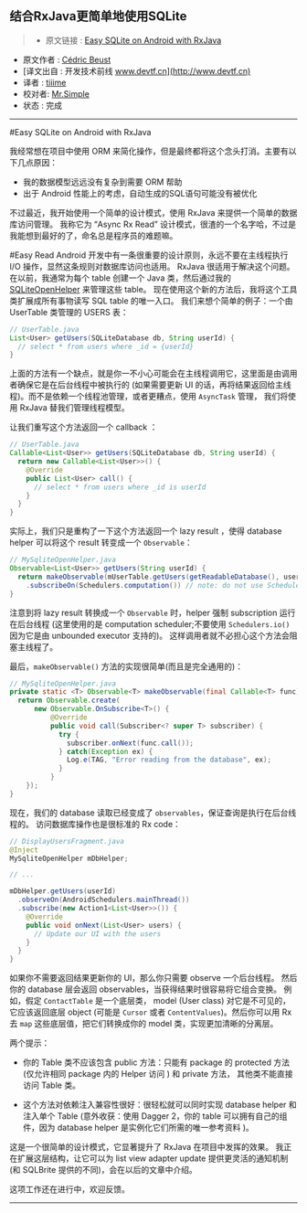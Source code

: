 结合RxJava更简单地使用SQLite
---

> * 原文链接 : [Easy SQLite on Android with RxJava][source]
* 原文作者 : [Cédric Beust](http://beust.com/weblog/about-2/)
* [译文出自 :  开发技术前线 www.devtf.cn](http://www.devtf.cn)
* 译者 : [tiiime](https://github.com/tiiime) 
* 校对者:  [Mr.Simple](https://github.com/bboyfeiyu) 
* 状态 :   完成


---


#Easy SQLite on Android with RxJava

我经常想在项目中使用 ORM 来简化操作，但是最终都将这个念头打消。主要有以下几点原因：

- 我的数据模型远远没有复杂到需要 ORM 帮助
- 出于 Android 性能上的考虑，自动生成的SQL语句可能没有被优化

不过最近，我开始使用一个简单的设计模式，使用 RxJava 来提供一个简单的数据库访问管理。
我称它为 “Async Rx Read” 设计模式，很渣的一个名字哈，不过是我能想到最好的了，命名总是程序员的难题嘛。


#Easy Read
Android 开发中有一条很重要的设计原则，永远不要在主线程执行 I/O 操作，显然这条规则对数据库访问也适用。
RxJava 很适用于解决这个问题。
在以前，我通常为每个 table 创建一个 Java 类，然后通过我的 [SQLiteOpenHelper][SQLiteOpenHelper] 来管理这些 table。
现在使用这个新的方法后，我将这个工具类扩展成所有事物读写 SQL table 的唯一入口。
我们来想个简单的例子：一个由 UserTable 类管理的 USERS 表：

```java
// UserTable.java
List<User> getUsers(SQLiteDatabase db, String userId) {
  // select * from users where _id = {userId}
}
```

上面的方法有一个缺点，就是你一不小心可能会在主线程调用它，这里面是由调用者确保它是在后台线程中被执行的
(如果需要更新 UI 的话，再将结果返回给主线程)。而不是依赖一个线程池管理，或者更糟点，使用 `AsyncTask` 管理，
我们将使用 RxJava 替我们管理线程模型。

让我们重写这个方法返回一个 callback ：

```java
// UserTable.java
Callable<List<User>> getUsers(SQLiteDatabase db, String userId) {
  return new Callable<List<User>>() {
    @Override
    public List<User> call() {
      // select * from users where _id is userId
    }
  }
}
```


实际上，我们只是重构了一下这个方法返回一个 lazy result ，使得 database helper 可以将这个
result 转变成一个 `Observable`：

```java
// MySqliteOpenHelper.java
Observable<List<User>> getUsers(String userId) {
  return makeObservable(mUserTable.getUsers(getReadableDatabase(), userId))
    .subscribeOn(Schedulers.computation()) // note: do not use Schedulers.io()
}
```

注意到将 lazy result 转换成一个 `Observable` 时，helper 强制 subscription 运行在后台线程
(这里使用的是 computation scheduler;不要使用 `Schedulers.io()` 因为它是由 unbounded executor 支持的)。
这样调用者就不必担心这个方法会阻塞主线程了。

最后，`makeObservable()` 方法的实现很简单(而且是完全通用的)：

```java
// MySqliteOpenHelper.java
private static <T> Observable<T> makeObservable(final Callable<T> func) {
  return Observable.create(
      new Observable.OnSubscribe<T>() {
          @Override
          public void call(Subscriber<? super T> subscriber) {
            try {
              subscriber.onNext(func.call());
            } catch(Exception ex) {
              Log.e(TAG, "Error reading from the database", ex);
            }
          }
    });
}
```

现在，我们的 database 读取已经变成了 `observables`，保证查询是执行在后台线程的。
访问数据库操作也是很标准的 Rx code：

```java
// DisplayUsersFragment.java
@Inject
MySqliteOpenHelper mDbHelper;

// ...

mDbHelper.getUsers(userId)
  .observeOn(AndroidSchedulers.mainThread())
  .subscribe(new Action1<List<User>>()) {
    @Override
    public void onNext(List<User> users) {
      // Update our UI with the users
    }
  }
}
```

如果你不需要返回结果更新你的 UI，那么你只需要 observe 一个后台线程。
然后你的 database 层会返回 observables，当获得结果时很容易将它组合变换。
例如，假定 `ContactTable` 是一个底层类， model (User class) 对它是不可见的，
它应该返回底层 object (可能是 `Cursor` 或者 `ContentValues`)。然后你可以用
Rx 去 `map` 这些底层值，把它们转换成你的 model 类，实现更加清晰的分离层。

两个提示：

- 你的 Table 类不应该包含 public 方法：只能有 package 的 protected 方法(仅允许相同 package 内的 Helper 访问 ) 和 private 方法，
其他类不能直接访问 Table 类。

- 这个方法对依赖注入兼容性很好：很轻松就可以同时实现 database helper 和注入单个 Table 
(意外收获：使用 Dagger 2，你的 table 可以拥有自己的组件，因为 database helper
是实例化它们所需的唯一参考资料 )。


这是一个很简单的设计模式，它显著提升了 RxJava 在项目中发挥的效果。
我正在扩展这层结构，让它可以为 list view adapter update 提供更灵活的通知机制
(和 SQLBrite 提供的不同)，会在以后的文章中介绍。

这项工作还在进行中，欢迎反馈。


---

[source]:http://beust.com/weblog/2015/06/01/easy-sqlite-on-android-with-rxjava/
[SQLiteOpenHelper]:http://developer.android.com/reference/android/database/sqlite/SQLiteOpenHelper.html